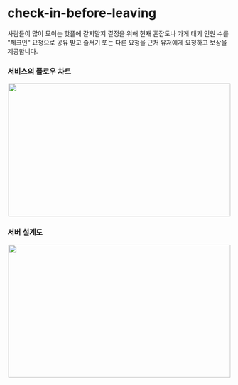 # check-in-before-leaving
사람들이 많이 모이는 핫플에 갈지말지 결정을 위해 현재 혼잡도나 가게 대기 인원 수를 "체크인" 요청으로 공유 받고 줄서기 또는 다른 요청을 근처 유저에게 요청하고 보상을 제공합니다.

### 서비스의 플로우 차트

<p align="center">
<img src="https://github.com/user-attachments/assets/76f05268-9a64-473c-9f90-24cca39babe9" width="500" height="300"/>
</p>

### 서버 설계도
<p align="center">
<img src="https://github.com/user-attachments/assets/4a9dbb34-2afc-4661-b9b1-90ac0757e8e0" width="500" height="300"/>
</p>




